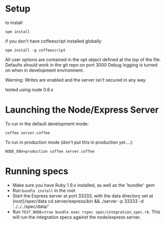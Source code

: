 Setup
=====

to install

	npm install

if you don't have coffeescript installed globally

	npm install -g coffeescript

All user options are contained in the opt object defined at the top of
the file.  Defaults should work in the git repo on port 3000
Debug logging is turned on when in development environment.

Warning: Writes are enabled and the server isn't secured in any way.

tested using node 0.6.x

Launching the Node/Express Server
=================================

To run in the default development mode:

	coffee server.coffee

To run in production mode (don't put this in production yet....):

	NODE_ENV=production coffee server.coffee

# Running specs

* Make sure you have Ruby 1.9.x installed, as well as the 'bundler' gem
* Run `bundle install` in the root
* Start the Express server at port 33333, with the data directory set at {root}/spec/data
	cd server/express/bin && ./server -p 33333 -d '../../../spec/data/'
* Run `TEST_NODE=true bundle exec rspec spec/integration_spec.rb`. This will run the integration specs against the node/express server.
